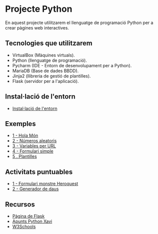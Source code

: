 # Projecte Python

En aquest projecte utilitzarem el llenguatge de programació Python per a crear pàgines web interactives.

## Tecnologies que utilitzarem

- VirtualBox (Màquines virtuals).
- Python (llenguatge de programació).
- Pycharm (IDE - Entorn de desenvolupament per a Python).
- MariaDB (Base de dades BBDD).
- Jinja2 (llibreria de gestió de plantilles).
- Flask (servidor per a l'aplicació).

## Instal·lació de l'entorn

- [Instal·lació de l'entorn](install.md)

## Exemples

- [1 - Hola Món](python1.md)
- [2 - Números aleatoris](python2.md)
- [3 - Variables per URL](python3.md)
- [4 - Formulari simple](python4.md)
- [5 . Plantilles](plantilles.md)

## Activitats puntuables

- [1 - Formulari monstre Heroquest](activitat_puntable.md)
- [2 - Generador de daus](daus.md)

## Recursos

- [Pàgina de Flask](https://flask.palletsprojects.com/en/stable/quickstart/)
- [Apunts Python Xavi](https://github.com/XaSaFa/IntroduccioProgramacio)
- [W3Schools](https://www.w3schools.com/python/)
